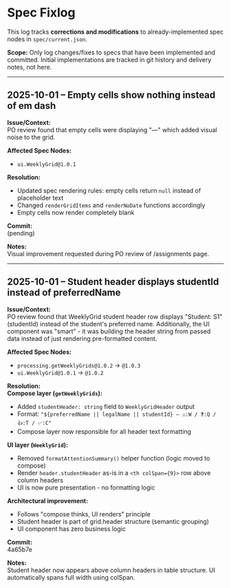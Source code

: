 # Spec Fixlog

This log tracks **corrections and modifications** to already-implemented spec nodes in `spec/current.json`.

**Scope:** Only log changes/fixes to specs that have been implemented and committed. Initial implementations are tracked in git history and delivery notes, not here.

---

## 2025-10-01 – Empty cells show nothing instead of em dash

**Issue/Context:**  
PO review found that empty cells were displaying "—" which added visual noise to the grid.

**Affected Spec Nodes:**  
- `ui.WeeklyGrid@1.0.1`

**Resolution:**  
- Updated spec rendering rules: empty cells return `null` instead of placeholder text
- Changed `renderGridItems` and `renderNoDate` functions accordingly
- Empty cells now render completely blank

**Commit:**  
(pending)

**Notes:**  
Visual improvement requested during PO review of /assignments page.

---

## 2025-10-01 – Student header displays studentId instead of preferredName

**Issue/Context:**  
PO review found that WeeklyGrid student header row displays "Student: S1" (studentId) instead of the student's preferred name. Additionally, the UI component was "smart" - it was building the header string from passed data instead of just rendering pre-formatted content.

**Affected Spec Nodes:**  
- `processing.getWeeklyGrids@1.0.2` → `@1.0.3`
- `ui.WeeklyGrid@1.0.1` → `@1.0.2`

**Resolution:**  
**Compose layer (`getWeeklyGrids`):**
- Added `studentHeader: string` field to `WeeklyGridHeader` output
- Format: `"${preferredName || legalName || studentId} — ⚠️:W / ❓:Q / 👍:T / ✅:C"`
- Compose layer now responsible for all header text formatting

**UI layer (`WeeklyGrid`):**
- Removed `formatAttentionSummary()` helper function (logic moved to compose)
- Render `header.studentHeader` as-is in a `<th colSpan={9}>` row above column headers
- UI is now pure presentation - no formatting logic

**Architectural improvement:**
- Follows "compose thinks, UI renders" principle
- Student header is part of grid.header structure (semantic grouping)
- UI component has zero business logic

**Commit:**  
4a65b7e

**Notes:**  
Student header now appears above column headers in table structure. UI automatically spans full width using colSpan.
